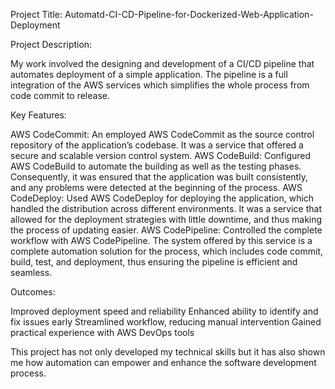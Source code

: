 Project Title: Automatd-CI-CD-Pipeline-for-Dockerized-Web-Application-Deployment

Project Description:

My work involved the designing and development of a CI/CD pipeline that automates deployment of a simple application. The pipeline is a full integration of the AWS services which simplifies the whole process from code commit to release.

Key Features:

AWS CodeCommit: An employed AWS CodeCommit as the source control repository of the application’s codebase. It was a service that offered a secure and scalable version control system. AWS CodeBuild: Configured AWS CodeBuild to automate the building as well as the testing phases. Consequently, it was ensured that the application was built consistently, and any problems were detected at the beginning of the process. AWS CodeDeploy: Used AWS CodeDeploy for deploying the application, which handled the distribution across different environments. It was a service that allowed for the deployment strategies with little downtime, and thus making the process of updating easier. AWS CodePipeline: Controlled the complete workflow with AWS CodePipeline. The system offered by this service is a complete automation solution for the process, which includes code commit, build, test, and deployment, thus ensuring the pipeline is efficient and seamless.

Outcomes:

Improved deployment speed and reliability Enhanced ability to identify and fix issues early Streamlined workflow, reducing manual intervention Gained practical experience with AWS DevOps tools

This project has not only developed my technical skills but it has also shown me how automation can empower and enhance the software development process.
